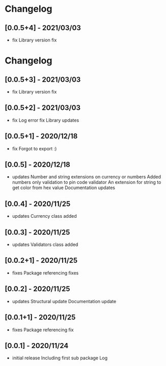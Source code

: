 # Changelog

## [0.0.5+4] - 2021/03/03

* fix
Library version fix

# Changelog

## [0.0.5+3] - 2021/03/03

* fix
Library version fix

## [0.0.5+2] - 2021/03/03

* fix
Log error fix
Library updates

## [0.0.5+1] - 2020/12/18

* fix
Forgot to export :)

## [0.0.5] - 2020/12/18

* updates
Number and string extensions on currency or numbers
Added numbers only validation to pin code validator
An extension for string to get color from hex value
Documentation updates

## [0.0.4] - 2020/11/25

* updates
Currency class added

## [0.0.3] - 2020/11/25

* updates
Validators class added

## [0.0.2+1] - 2020/11/25

* fixes
Package referencing fixes

## [0.0.2] - 2020/11/25

* updates
Structural update
Documentation update

## [0.0.1+1] - 2020/11/25

* fixes
Package referencing fix

## [0.0.1] - 2020/11/24

* initial release
Including first sub package Log
